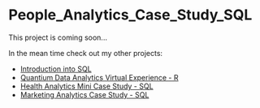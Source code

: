 # People_Analytics_Case_Study_SQL

This project is coming soon...

In the mean time check out my other projects:
- [Introduction into SQL](https://github.com/SiyamDodhiaAnalyst/Introduction_into_SQL)
- [Quantium Data Analytics Virtual Experience - R](https://github.com/SiyamDodhiaAnalyst/Quantium_Data_Analytics_Virtual_Experience_RStudio)
- [Health Analytics Mini Case Study - SQL](https://github.com/SiyamDodhiaAnalyst/Health_Analytics_Mini_Case_Study_SQL)
- [Marketing Analytics Case Study - SQL](https://github.com/SiyamDodhiaAnalyst/Marketing_Analytics_Case_Study_SQL)

